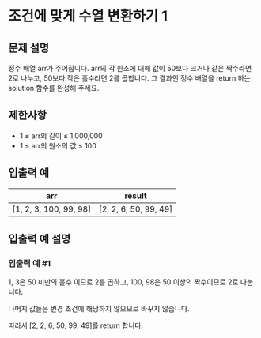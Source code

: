 # 조건에 맞게 수열 변환하기 1


## 문제 설명
정수 배열 arr가 주어집니다. arr의 각 원소에 대해 값이 50보다 크거나 같은 짝수라면 2로 나누고, 50보다 작은 홀수라면 2를 곱합니다. 그 결과인 정수 배열을 return 하는 solution 함수를 완성해 주세요.

## 제한사항
- 1 ≤ arr의 길이 ≤ 1,000,000
- 1 ≤ arr의 원소의 값 ≤ 100

## 입출력 예
|arr|result|
|-|-|
|[1, 2, 3, 100, 99, 98]|[2, 2, 6, 50, 99, 49]|

## 입출력 예 설명

### 입출력 예 #1
1, 3은 50 미만의 홀수 이므로 2를 곱하고, 100, 98은 50 이상의 짝수이므로 2로 나눕니다.

나머지 값들은 변경 조건에 해당하지 않으므로 바꾸지 않습니다.

따라서 [2, 2, 6, 50, 99, 49]를 return 합니다.
